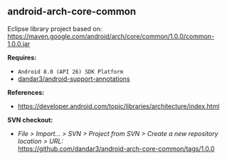 ## android-arch-core-common

Eclipse library project based on:<br/>
https://maven.google.com/android/arch/core/common/1.0.0/common-1.0.0.jar

**Requires:**
- `Android 8.0 (API 26) SDK Platform`
- [dandar3/android-support-annotations](https://github.com/dandar3/android-support-annotations/tree/26.1.0)

**References:**
- https://developer.android.com/topic/libraries/architecture/index.html

**SVN checkout:**
- _File > Import... > SVN > Project from SVN > Create a new repository location > URL:_<br/>
  https://github.com/dandar3/android-arch-core-common/tags/1.0.0
